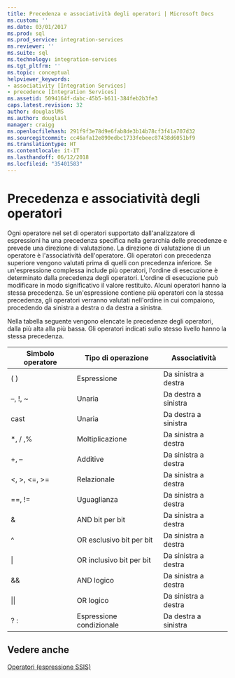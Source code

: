 ```yaml
---
title: Precedenza e associatività degli operatori | Microsoft Docs
ms.custom: ''
ms.date: 03/01/2017
ms.prod: sql
ms.prod_service: integration-services
ms.reviewer: ''
ms.suite: sql
ms.technology: integration-services
ms.tgt_pltfrm: ''
ms.topic: conceptual
helpviewer_keywords:
- associativity [Integration Services]
- precedence [Integration Services]
ms.assetid: 5094164f-dabc-45b5-b611-384feb2b3fe3
caps.latest.revision: 32
author: douglaslMS
ms.author: douglasl
manager: craigg
ms.openlocfilehash: 291f9f3e78d9e6fab8de3b14b78cf3f41a707d32
ms.sourcegitcommit: cc46afa12e890edbc1733febeec87438d6051bf9
ms.translationtype: HT
ms.contentlocale: it-IT
ms.lasthandoff: 06/12/2018
ms.locfileid: "35401583"
---
```

# <a name="operator-precedence-and-associativity"></a>Precedenza e associatività degli operatori
  Ogni operatore nel set di operatori supportato dall'analizzatore di espressioni ha una precedenza specifica nella gerarchia delle precedenze e prevede una direzione di valutazione. La direzione di valutazione di un operatore è l'associatività dell'operatore. Gli operatori con precedenza superiore vengono valutati prima di quelli con precedenza inferiore. Se un'espressione complessa include più operatori, l'ordine di esecuzione è determinato dalla precedenza degli operatori. L'ordine di esecuzione può modificare in modo significativo il valore restituito. Alcuni operatori hanno la stessa precedenza. Se un'espressione contiene più operatori con la stessa precedenza, gli operatori verranno valutati nell'ordine in cui compaiono, procedendo da sinistra a destra o da destra a sinistra.  
  
 Nella tabella seguente vengono elencate le precedenze degli operatori, dalla più alta alla più bassa. Gli operatori indicati sullo stesso livello hanno la stessa precedenza.  
  
|Simbolo operatore|Tipo di operazione|Associatività|  
|---------------------|-----------------------|-------------------|  
|( )|Espressione|Da sinistra a destra|  
|–, !, ~|Unaria|Da destra a sinistra|  
|cast|Unaria|Da destra a sinistra|  
|*, / ,%|Moltiplicazione|Da sinistra a destra|  
|+, –|Additive|Da sinistra a destra|  
|\<, >, \<=, >=|Relazionale|Da sinistra a destra|  
|==, !=|Uguaglianza|Da sinistra a destra|  
|&|AND bit per bit|Da sinistra a destra|  
|^|OR esclusivo bit per bit|Da sinistra a destra|  
|&#124;|OR inclusivo bit per bit|Da sinistra a destra|  
|&&|AND logico|Da sinistra a destra|  
|&#124;&#124;|OR logico|Da sinistra a destra|  
|? :|Espressione condizionale|Da destra a sinistra|  
  
## <a name="see-also"></a>Vedere anche  
 [Operatori &#40;espressione SSIS&#41;](../../integration-services/expressions/operators-ssis-expression.md)  
  
  
